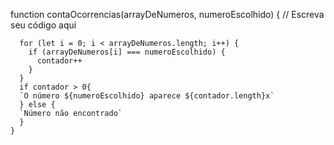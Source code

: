 function contaOcorrencias(arrayDeNumeros, numeroEscolhido) {
  // Escreva seu código aqui
```    let contador = 0
  for (let i = 0; i < arrayDeNumeros.length; i++) {
    if (arrayDeNumeros[i] === numeroEscolhido) {
      contador++
    }
  }
  if contador > 0{
  `O número ${numeroEscolhido} aparece ${contador.length}x`
  } else {
  `Número não encontrado`
  }
}